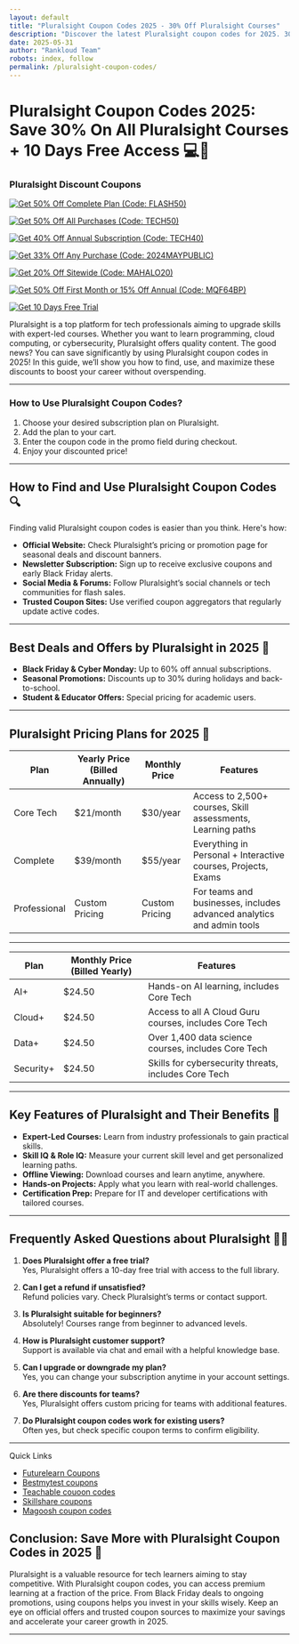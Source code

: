 ```yaml
---
layout: default
title: "Pluralsight Coupon Codes 2025 - 30% Off Pluralsight Courses"
description: "Discover the latest Pluralsight coupon codes for 2025. 30% Off Pluralsight courses. Get 10 days money back guarantee."
date: 2025-05-31
author: "Rankloud Team"
robots: index, follow
permalink: /pluralsight-coupon-codes/
---
```


# Pluralsight Coupon Codes 2025:  Save 30% On All Pluralsight Courses + 10 Days Free Access 💻🎉

### Pluralsight Discount Coupons

[![Get 50% Off Complete Plan (Code: FLASH50)](https://img.shields.io/badge/Get_50%25_Off_Complete_Plan-FLASH50-FF6F61?style=for-the-badge&logo=pluralsight&logoColor=white)](https://www.pluralsight.com/)

[![Get 50% Off All Purchases (Code: TECH50)](https://img.shields.io/badge/Get_50%25_Off_All_Purchases-TECH50-FF6F61?style=for-the-badge&logo=pluralsight&logoColor=white)](https://www.pluralsight.com/)

[![Get 40% Off Annual Subscription (Code: TECH40)](https://img.shields.io/badge/Get_40%25_Off_Annual_Subscription-TECH40-FF6F61?style=for-the-badge&logo=pluralsight&logoColor=white)](https://www.pluralsight.com/)

[![Get 33% Off Any Purchase (Code: 2024MAYPUBLIC)](https://img.shields.io/badge/Get_33%25_Off_Any_Purchase-2024MAYPUBLIC-FF6F61?style=for-the-badge&logo=pluralsight&logoColor=white)](https://www.pluralsight.com/)

[![Get 20% Off Sitewide (Code: MAHALO20)](https://img.shields.io/badge/Get_20%25_Off_Sitewide-MAHALO20-FF6F61?style=for-the-badge&logo=pluralsight&logoColor=white)](https://www.pluralsight.com/)

[![Get 50% Off First Month or 15% Off Annual (Code: MQF64BP)](https://img.shields.io/badge/Get_50%25_Off_First_Month_or_15%25_Off_Annual-MQF64BP-FF6F61?style=for-the-badge&logo=pluralsight&logoColor=white)](https://www.pluralsight.com/)

[![Get 10 Days Free Trial](https://img.shields.io/badge/Get_10_Days_Free_Trial-FF6F61?style=for-the-badge&logo=pluralsight&logoColor=white)](https://www.pluralsight.com/)


Pluralsight is a top platform for tech professionals aiming to upgrade skills with expert-led courses. 
Whether you want to learn programming, cloud computing, or cybersecurity, Pluralsight offers quality content. The good news? You can save significantly by using Pluralsight coupon codes in 2025! In this guide, we’ll show you how to find, use, and maximize these discounts to boost your career without overspending.

---

### How to Use Pluralsight Coupon Codes?

1. Choose your desired subscription plan on Pluralsight.
2. Add the plan to your cart.
3. Enter the coupon code in the promo field during checkout.
4. Enjoy your discounted price!
   
---

## How to Find and Use Pluralsight Coupon Codes 🔍

Finding valid Pluralsight coupon codes is easier than you think. Here's how:

- **Official Website:** Check Pluralsight’s pricing or promotion page for seasonal deals and discount banners.
- **Newsletter Subscription:** Sign up to receive exclusive coupons and early Black Friday alerts.
- **Social Media & Forums:** Follow Pluralsight’s social channels or tech communities for flash sales.
- **Trusted Coupon Sites:** Use verified coupon aggregators that regularly update active codes.

---

## Best Deals and Offers by Pluralsight in 2025 🎁

- **Black Friday & Cyber Monday:** Up to 60% off annual subscriptions.
- **Seasonal Promotions:** Discounts up to 30% during holidays and back-to-school.
- **Student & Educator Offers:** Special pricing for academic users.

---

## Pluralsight Pricing Plans for 2025 💸

| Plan         | Yearly Price (Billed Annually)     | Monthly Price  | Features                                     |
|--------------|--------------------|-------------------------------|----------------------------------------------|
| Core Tech     | $21/month          | $30/year                     | Access to 2,500+ courses, Skill assessments, Learning paths |
| Complete      | $39/month          | $55/year                     | Everything in Personal + Interactive courses, Projects, Exams |
| Professional | Custom Pricing      | Custom Pricing                | For teams and businesses, includes advanced analytics and admin tools |

---

| Plan     | Monthly Price (Billed Yearly) | Features                                      |
|----------|-------------------------------|-----------------------------------------------|
| AI+      | $24.50                        | Hands-on AI learning, includes Core Tech      |
| Cloud+   | $24.50                        | Access to all A Cloud Guru courses, includes Core Tech |
| Data+    | $24.50                        | Over 1,400 data science courses, includes Core Tech |
| Security+| $24.50                        | Skills for cybersecurity threats, includes Core Tech |

---

## Key Features of Pluralsight and Their Benefits 🌟

- **Expert-Led Courses:** Learn from industry professionals to gain practical skills.
- **Skill IQ & Role IQ:** Measure your current skill level and get personalized learning paths.
- **Offline Viewing:** Download courses and learn anytime, anywhere.
- **Hands-on Projects:** Apply what you learn with real-world challenges.
- **Certification Prep:** Prepare for IT and developer certifications with tailored courses.

---

## Frequently Asked Questions about Pluralsight 🙋‍♂️

1. **Does Pluralsight offer a free trial?**  
   Yes, Pluralsight offers a 10-day free trial with access to the full library.

2. **Can I get a refund if unsatisfied?**  
   Refund policies vary. Check Pluralsight’s terms or contact support.

3. **Is Pluralsight suitable for beginners?**  
   Absolutely! Courses range from beginner to advanced levels.

4. **How is Pluralsight customer support?**  
   Support is available via chat and email with a helpful knowledge base.

5. **Can I upgrade or downgrade my plan?**  
   Yes, you can change your subscription anytime in your account settings.

6. **Are there discounts for teams?**  
   Yes, Pluralsight offers custom pricing for teams with additional features.

7. **Do Pluralsight coupon codes work for existing users?**  
   Often yes, but check specific coupon terms to confirm eligibility.

---
Quick Links

- [Futurelearn Coupons](https://rankloud.github.io/ibcs/futurelearn-coupon-codes/)
- [Bestmytest coupons](https://rankloud.github.io/ibcs/bestmytest-coupon-codes/)
- [Teachable couoon codes](https://rankloud.github.io/ibcs/teachable-coupon-codes/)
- [Skillshare coupons](https://rankloud.github.io/ibcs/skillshare-coupon-codes/)
- [Magoosh coupon codes](https://rankloud.github.io/ibcs/magoosh-coupon-codes/)

## Conclusion: Save More with Pluralsight Coupon Codes in 2025 🎯

Pluralsight is a valuable resource for tech learners aiming to stay competitive. With Pluralsight coupon codes, 
you can access premium learning at a fraction of the price. From Black Friday deals to ongoing promotions, using coupons helps you invest in your skills wisely. Keep an eye on official offers and trusted coupon sources to maximize your savings and accelerate your career growth in 2025.

---


